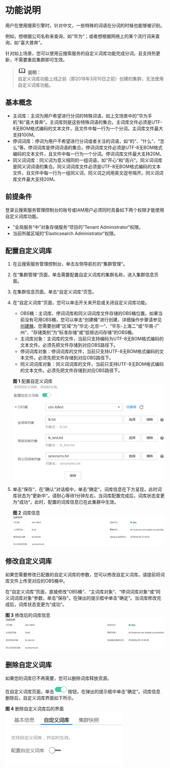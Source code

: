 # 功能说明<a name="css_01_0035"></a>

用户在使用搜索引擎时，针对中文，一些特殊的词语在分词的时候也能够被识别。

例如，想根据公司名称来查询，如“华为”；或者想根据网络上的某个流行词来查询，如“喜大普奔”。

针对如上场景，您可以使用云搜索服务的自定义词库功能完成分词。且支持热更新，不需要重启集群即可生效。

>![](public_sys-resources/icon-note.gif) **说明：**   
>自定义词库功能上线之前（即2018年3月10日之前）创建的集群，无法使用自定义词库功能。  

## 基本概念<a name="section119013755714"></a>

-   主词库：主词为用户希望进行分词的特殊词语，如上文场景中的“华为手机“和“喜大普奔“。主词库则是这些特殊词语的集合。主词库文件必须是UTF-8无BOM格式编码的文本文件，且文件中每一行为一个分词。主词库文件最大支持100M。
-   停词词库：停词为用户不希望进行分词或者关注的词语，如“的“、“什么“、“怎么“等。停词词库是停词词语的集合。停词词库文件必须是UTF-8无BOM格式编码的文本文件，且文件中每一行为一个分词。停词词库文件最大支持20M。
-   同义词词库：同义词为意义相同的一组词语，如“开心“和“高兴“。同义词词库是同义词词语的集合。同义词词库文件必须是UTF-8无BOM格式编码的文本文件，且文件中每一行为一组同义词，同义词之间用英文逗号隔开。同义词词库文件最大支持20M。

## 前提条件<a name="section1159013174516"></a>

登录云搜索服务管理控制台的账号或IAM用户必须同时具备如下两个权限才能使用自定义词库功能。

-   “全局服务“中“对象存储服务“项目的“Tenant Administrator“权限。
-   当前所属区域的“Elasticsearch Administrator“权限。

## 配置自定义词库<a name="section1869441516575"></a>

1.  在云搜索服务管理控制台，单击左侧导航栏的“集群管理“。
2.  在“集群管理“页面，单击需要配置自定义词库的集群名称，进入集群信息页面。
3.  在集群信息页面，单击“自定义词库“页签。
4.  在“自定义词库“页面，您可以单击开关来开启或关闭自定义词库功能。

    -   OBS桶：主词库、停词词库和同义词词库文件存储的OBS桶位置。如果当前没有可用OBS桶，您可以单击“创建桶“进行创建，详细操作步骤请参见[创建桶](http://support.huaweicloud.com/usermanual-obs/zh-cn_topic_0045829088.html)，您需要创建“区域“为“华北-北京一“、“华东-上海二“或“华南-广州“、“存储类别“为“标准存储“或“低频访问存储”的OBS桶。
    -   主词库对象：主词库的文件，当前只支持编码为UTF-8无BOM格式编码的文本文件。必须先把文件存储到对应OBS路径下。
    -   停词词库对象：停词词库的文件，当前只支持UTF-8无BOM格式编码的文本文件。必须先把文件存储到对应OBS路径下。
    -   同义词词库对象：同义词词库的文件，当前只支持UTF-8无BOM格式编码的文本文件。必须先把文件存储到对应OBS路径下。

    **图 1**  配置自定义词库<a name="fig87793492517"></a>  
    ![](figures/配置自定义词库.png "配置自定义词库")

5.  单击“保存“，在“确认“对话框中，单击“确定“。词库信息在下方呈现，此时词库状态为“更新中“。请耐心等待1分钟左右，当词库配置完成后，词库状态变更为“成功“，此时，配置的词库信息已在此集群中生效。

    **图 2**  词库信息<a name="fig7272195893619"></a>  
    ![](figures/词库信息.png "词库信息")


## 修改自定义词库<a name="section14506619175118"></a>

如果您需要修改已配置的自定义词库的参数，您可以修改自定义词库。请提前将词库文件上传至对应的OBS桶中。

在“自定义词库“页面，直接修改“OBS桶“、“主词库对象“、“停词词库对象“或“同义词词库对象“参数，单击“保存“。在弹出的提示框中单击“确定“。当词库修改完成后，词库状态变更为“成功“。

**图 3**  修改后的词库信息<a name="fig69634111413"></a>  
![](figures/修改后的词库信息.png "修改后的词库信息")

## 删除自定义词库<a name="section1818813185242"></a>

如果您的词库已不再需要，您可以删除词库释放资源。

在自定义词库页面，单击![](figures/icon-open-hws.png)按钮，在弹出的提示框中单击“确定“。词库信息删除后，自定义词库界面如下所示。

**图 4**  删除自定义词库后的界面<a name="fig99721134104016"></a>  
![](figures/删除自定义词库后的界面.png "删除自定义词库后的界面")


